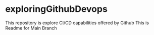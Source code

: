 # exploringGithubDevops
This repository is explore CI/CD capabilities offered by Github
This is Readme for Main Branch
